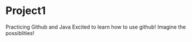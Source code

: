 # Project1
Practicing Github and Java
Excited to learn how to use github! Imagine the possiblities!
